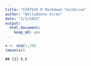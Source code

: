 ```yaml
---
title: "STAT545 R Markdown Testdrive"
author: "Belladonna Vireo"
date: "2/3/2022"
output: 
  html_document: 
    keep_md: yes
---
```



```r
x <- seq(1,10)
(mean(x))
```

```
## [1] 5.5
```

